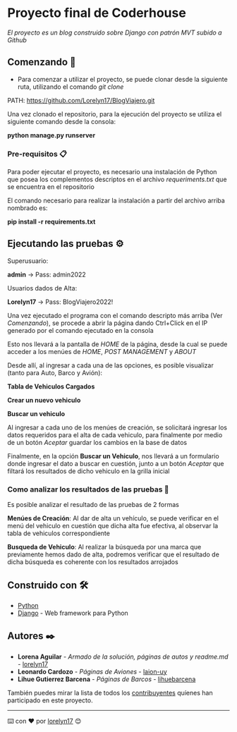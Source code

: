 # Proyecto final de Coderhouse

_El proyecto es un blog construido sobre Django con patrón MVT subido a Github_

## Comenzando 🚀

- Para comenzar a utilizar el proyecto, se puede clonar desde la siguiente ruta, utilizando el comando _git clone_

PATH: https://github.com/Lorelyn17/BlogViajero.git

Una vez clonado el repositorio, para la ejecución del proyecto se utiliza el siguiente comando desde la consola:

**python manage.py runserver**

### Pre-requisitos 📋

Para poder ejecutar el proyecto, es necesario una instalación de Python que posea los complementos descriptos en el archivo _requeriments.txt_ que se encuentra en el repositorio

El comando necesario para realizar la instalación a partir del archivo arriba nombrado es:

**pip install -r requirements.txt**

## Ejecutando las pruebas ⚙️

Superusuario:

**admin** -> Pass: admin2022

Usuarios dados de Alta:

**Lorelyn17** -> Pass: BlogViajero2022!

Una vez ejecutado el programa con el comando descripto más arriba (Ver _Comenzando_), se procede a abrir la página dando Ctrl+Click en el IP generado por el comando ejecutado en la consola

Esto nos llevará a la pantalla de _HOME_ de la página, desde la cual se puede acceder a los menúes de _HOME_, _POST MANAGEMENT_ y _ABOUT_

Desde allí, al ingresar a cada una de las opciones, es posible visualizar (tanto para Auto, Barco y Avión):

**Tabla de Vehiculos Cargados**

**Crear un nuevo vehiculo**

**Buscar un vehiculo**

Al ingresar a cada uno de los menúes de creación, se solicitará ingresar los datos requeridos para el alta de cada vehiculo, para finalmente por medio de un botón _Aceptar_ guardar los cambios en la base de datos

Finalmente, en la opción **Buscar un Vehiculo**, nos llevará a un formulario donde ingresar el dato a buscar en cuestión, junto a un botón _Aceptar_ que filtará los resultados de dicho vehiculo en la grilla inicial

### Como analizar los resultados de las pruebas 🔩

Es posible analizar el resultado de las pruebas de 2 formas

**Menúes de Creación**: Al dar de alta un vehículo, se puede verificar en el menú del vehiculo en cuestión que dicha alta fue efectiva, al observar la tabla de vehiculos correspondiente

**Busqueda de Vehiculo**: Al realizar la búsqueda por una marca que previamente hemos dado de alta, podremos verificar que el resultado de dicha búsqueda es coherente con los resultados arrojados

## Construido con 🛠️

* [Python](https://www.python.org/)
* [Django](https://www.djangoproject.com/) - Web framework para Python

## Autores ✒️


* **Lorena Aguilar** - *Armado de la solución, páginas de autos y readme.md* - [lorelyn17](https://github.com/Lorelyn17)
* **Leonardo Cardozo** - *Páginas de Aviones* - [laion-uy](https://github.com/laion-uy)
* **Lihue Gutierrez Barcena** - *Páginas de Barcos* - [lihuebarcena](https://github.com/lihuebarcena)

También puedes mirar la lista de todos los [contribuyentes](https://github.com/Lorelyn17/Entrega1-Aguilar/graphs/contributors) quíenes han participado en este proyecto. 

---
⌨️ con ❤️ por [lorelyn17](https://github.com/Lorelyn17) 😊
